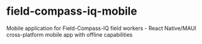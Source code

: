 # field-compass-iq-mobile
Mobile application for Field-Compass-IQ field workers - React Native/MAUI cross-platform mobile app with offline capabilities
